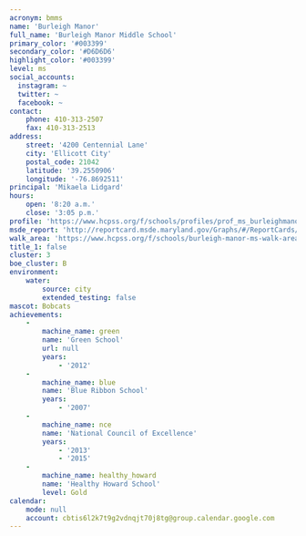 ```yaml
---
acronym: bmms
name: 'Burleigh Manor'
full_name: 'Burleigh Manor Middle School'
primary_color: '#003399'
secondary_color: '#D6D6D6'
highlight_color: '#003399'
level: ms
social_accounts:
  instagram: ~
  twitter: ~
  facebook: ~
contact:
    phone: 410-313-2507
    fax: 410-313-2513
address:
    street: '4200 Centennial Lane'
    city: 'Ellicott City'
    postal_code: 21042
    latitude: '39.2550906'
    longitude: '-76.8692511'
principal: 'Mikaela Lidgard'
hours:
    open: '8:20 a.m.'
    close: '3:05 p.m.'
profile: 'https://www.hcpss.org/f/schools/profiles/prof_ms_burleighmanor.pdf'
msde_report: 'http://reportcard.msde.maryland.gov/Graphs/#/ReportCards/ReportCardSchool/1//1/13/0216/'
walk_area: 'https://www.hcpss.org/f/schools/burleigh-manor-ms-walk-area.pdf'
title_1: false
cluster: 3
boe_cluster: B
environment:
    water:
        source: city
        extended_testing: false
mascot: Bobcats
achievements:
    -
        machine_name: green
        name: 'Green School'
        url: null
        years:
            - '2012'
    -
        machine_name: blue
        name: 'Blue Ribbon School'
        years:
            - '2007'
    -
        machine_name: nce
        name: 'National Council of Excellence'
        years:
            - '2013'
            - '2015'
    -
        machine_name: healthy_howard
        name: 'Healthy Howard School'
        level: Gold
calendar:
    mode: null
    account: cbtis6l2k7t9g2vdnqjt70j8tg@group.calendar.google.com
---
```

